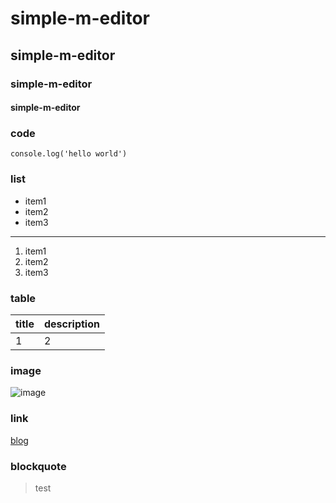 # simple-m-editor
## simple-m-editor
### simple-m-editor
#### simple-m-editor

### code

```
console.log('hello world')
```

### list

+ item1
+ item2
+ item3

---

1. item1
2. item2
3. item3

### table

| title      | description     |
| ---------- | --------------- |
| 1 | 2 |

### image
![image](https://hellomrbigbigshot.xyz/api/file/avatar?filename=1534775389648.png)

### link
[blog](https://hellomrbigbigshot.xyz)

### blockquote
> test
